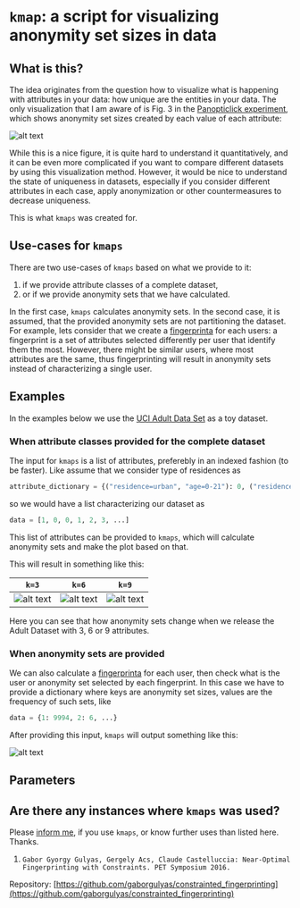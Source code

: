 # `kmap`: a script for visualizing anonymity set sizes in data

## What is this?

The idea originates from the question how to visualize what is happening with attributes in your data: how unique are the entities in your data. The only visualization that I am aware of is Fig. 3 in the [Panopticlick experiment](https://panopticlick.eff.org/static/browser-uniqueness.pdf), which shows anonymity set sizes created by each value of each attribute:

![alt text](https://raw.githubusercontent.com/gaborgulyas/kmap/master/images/panopticlick.png "Anonymity set sizes according to attributes in the Panopticlick experiment.")

While this is a nice figure, it is quite hard to understand it quantitatively, and it can be even more complicated if you want to compare different datasets by using this visualization method. However, it would be nice to understand the state of uniqueness in datasets, especially if you consider different attributes in each case, apply anonymization or other countermeasures to decrease uniqueness.

This is what `kmaps` was created for.

## Use-cases for `kmaps`

There are two use-cases of `kmaps` based on what we provide to it:

1. if we provide attribute classes of a complete dataset,
2. or if we provide anonymity sets that we have calculated.

In the first case, `kmaps` calculates anonymity sets. In the second case, it is assumed, that the provided anonymity sets are not partitioning the dataset. For example, lets consider that we create a [fingerprinta](https://github.com/gaborgulyas/constrainted_fingerprinting) for each users: a fingerprint is a set of attributes selected differently per user that identify them the most. However, there might be similar users, where most attributes are the same, thus fingerprinting will result in anonymity sets instead of characterizing a single user.

## Examples

In the examples below we use the [UCI Adult Data Set](https://archive.ics.uci.edu/ml/datasets/Adult) as a toy dataset.

### When attribute classes provided for the complete dataset 
The input for `kmaps` is a list of attributes, preferebly in an indexed fashion (to be faster). Like assume that we consider type of residences as

```python
attribute_dictionary = {("residence=urban", "age=0-21"): 0, ("residence=urban", "age=22-49"): 1, ("residence=urban", "age=50+"): 2, ("residence=rural", "age=0-21"): 3, ...}
```

so we would have a list characterizing our dataset as

```python
data = [1, 0, 0, 1, 2, 3, ...]
```

This list of attributes can be provided to `kmaps`, which will calculate anonymity sets and make the plot based on that.

This will result in something like this:

`k=3` | `k=6` | `k=9`
:-------------------------:|:-------------------------:|:-------------------------: 
![alt text](https://raw.githubusercontent.com/gaborgulyas/kmap/master/images/kmap_attrnum%3D3.png "k=3") | ![alt text](https://raw.githubusercontent.com/gaborgulyas/kmap/master/images/kmap_attrnum%3D6.png "k=6") | ![alt text](https://raw.githubusercontent.com/gaborgulyas/kmap/master/images/kmap_attrnum%3D9.png "k=9")

Here you can see that how anonymity sets change when we release the Adult Dataset with 3, 6 or 9 attributes.

### When anonymity sets are provided
We can also calculate a [fingerprinta](https://github.com/gaborgulyas/constrainted_fingerprinting) for each user, then check what is the user or anonymity set selected by each fingerprint. In this case we have to provide a dictionary where keys are anonymity set sizes, values are the frequency of such sets, like

```python
data = {1: 9994, 2: 6, ...}
```

After providing this input, `kmaps` will output something like this:

![alt text](https://raw.githubusercontent.com/gaborgulyas/kmap/master/images/individual_anonsetsizes.png "Anonymity set sizes by fingerprints")


## Parameters



## Are there any instances where `kmaps` was used?

Please [inform me](https://gulyas.info), if you use `kmaps`, or know further uses than listed here. Thanks.

1. `Gabor Gyorgy Gulyas, Gergely Acs, Claude Castelluccia: Near-Optimal Fingerprinting with Constraints. PET Symposium 2016.`

  Repository: [https://github.com/gaborgulyas/constrainted_fingerprinting](https://github.com/gaborgulyas/constrainted_fingerprinting)
